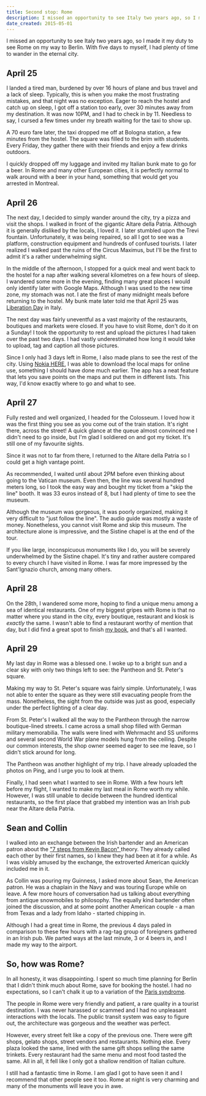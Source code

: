 ```yaml
---
title: Second stop: Rome
description: I missed an opportunity to see Italy two years ago, so I made it my duty to see Rome on my way to Berlin. With five days to myself, I had plenty of time to wander in the eternal city. This is the recap.
date_created: 2015-05-01
---
```


I missed an opportunity to see Italy two years ago, so I made it my duty to see Rome on my way to Berlin. With five days to myself, I had plenty of time to wander in the eternal city.

## April 25

I landed a tired man, burdened by over 16 hours of plane and bus travel and a lack of sleep. Typically, this is when you make the most frustrating mistakes, and that night was no exception. Eager to reach the hostel and catch up on sleep, I got off a station too early, over 30 minutes away from my destination. It was now 10PM, and I had to check in by 11. Needless to say, I cursed a few times under my breath waiting for the taxi to show up.

A 70 euro fare later, the taxi dropped me off at Bologna station, a few minutes from the hostel. The square was filled to the brim with students. Every Friday, they gather there with their friends and enjoy a few drinks outdoors.

I quickly dropped off my luggage and invited my Italian bunk mate to go for a beer. In Rome and many other European cities, it is perfectly normal to walk around with a beer in your hand, something that would get you arrested in Montreal.

## April 26

The next day, I decided to simply wander around the city, try a pizza and visit the shops. I walked in front of the gigantic Altare della Patria. Although it is generally disliked by the locals, I loved it. I later stumbled upon the Trevi fountain. Unfortunately, it was being repaired, so all I got to see was a platform, construction equipment and hundreds of confused tourists. I later realized I walked past the ruins of the Circus Maximus, but I'll be the first to admit it's a rather underwhelming sight.

In the middle of the afternoon, I stopped for a quick meal and went back to the hostel for a nap after walking several kilometres on a few hours of sleep. I wandered some more in the evening, finding many great places I would only identify later with Google Maps. Although I was used to the new time zone, my stomach was not. I ate the first of many midnight meals before returning to the hostel. My bunk mate later told me that April 25 was [Liberation Day](http://en.wikipedia.org/wiki/Liberation_Day_%28Italy%29) in Italy.

The next day was fairly uneventful as a vast majority of the restaurants, boutiques and markets were closed. If you have to visit Rome, don't do it on a Sunday! I took the opportunity to rest and upload the pictures I had taken over the past two days. I had vastly underestimated how long it would take to upload, tag and caption all those pictures.

Since I only had 3 days left in Rome, I also made plans to see the rest of the city. Using [Nokia HERE](http://here.com/), I was able to download the local maps for online use, something I should have done much earlier. The app has a neat feature that lets you save points on the maps and put them in different lists. This way, I'd know exactly where to go and what to see.

## April 27

Fully rested and well organized, I headed for the Colosseum. I loved how it was the first thing you see as you come out of the train station. It's right there, across the street! A quick glance at the queue almost convinced me I didn't need to go inside, but I'm glad I soldiered on and got my ticket. It's still one of my favourite sights.

Since it was not to far from there, I returned to the Altare della Patria so I could get a high vantage point.

As recommended, I waited until about 2PM before even thinking about going to the Vatican museum. Even then, the line was several hundred meters long, so I took the easy way and bought my ticket from a "skip the line" booth. It was 33 euros instead of 8, but I had plenty of time to see the museum.

Although the museum was gorgeous, it was poorly organized, making it very difficult to "just follow the line". The audio guide was mostly a waste of money. Nonetheless, you cannot visit Rome and skip this museum. The architecture alone is impressive, and the Sistine chapel is at the end of the tour.

If you like large, inconspicuous monuments like I do, you will be severely underwhelmed by the Sistine chapel. It's tiny and rather austere compared to every church I have visited in Rome. I was far more impressed by the Sant'Ignazio church, among many others.

## April 28

On the 28th, I wandered some more, hoping to find a unique menu among a sea of identical restaurants. One of my biggest gripes with Rome is that no matter where you stand in the city, every boutique, restaurant and kiosk is *exactly* the same. I wasn't able to find a restaurant worthy of mention that day, but I did find a great spot to finish [my book](http://www.amazon.com/gp/product/0143120069/ref=as_li_tl?ie=UTF8&camp=1789&creative=390957&creativeASIN=0143120069&linkCode=as2&tag=kickawishl-20&linkId=32I24KNBIVFV77YX), and that's all I wanted.

## April 29

My last day in Rome was a blessed one. I woke up to a bright sun and a clear sky with only two things left to see: the Pantheon and St. Peter's square.

Making my way to St. Peter's square was fairly simple. Unfortunately, I was not able to enter the square as they were still evacuating people from the mass. Nonetheless, the sight from the outside was just as good, especially under the perfect lighting of a clear day.

From St. Peter's I walked all the way to the Pantheon through the narrow boutique-lined streets. I came across a small shop filled with German military memorabilia. The walls were lined with Wehrmacht and SS uniforms and several second World War plane models hung from the ceiling. Despite our common interests, the shop owner seemed eager to see me leave, so I didn't stick around for long.

The Pantheon was another highlight of my trip. I have already uploaded the photos on Ping, and I urge you to look at them.

Finally, I had seen what I wanted to see in Rome. With a few hours left before my flight, I wanted to make my last meal in Rome worth my while. However, I was still unable to decide between the hundred identical restaurants, so the first place that grabbed my intention was an Irish pub near the Altare della Patria.

## Sean and Collin

I walked into an exchange between the Irish bartender and an American patron about the ["7 steps from Kevin Bacon" ](http://en.wikipedia.org/wiki/Six_Degrees_of_Kevin_Bacon)theory. They already called each other by their first names, so I knew they had been at it for a while. As I was visibly amused by the exchange, the extroverted American quickly included me in it.

As Collin was pouring my Guinness, I asked more about Sean, the American patron. He was a chaplain in the Navy and was touring Europe while on leave. A few more hours of conversation had us talking about everything from antique snowmobiles to philosophy. The equally kind bartender often joined the discussion, and at some point another American couple - a man from Texas and a lady from Idaho - started chipping in.

Although I had a great time in Rome, the previous 4 days paled in comparison to these few hours with a rag-tag group of foreigners gathered in an Irish pub. We parted ways at the last minute, 3 or 4 beers in, and I made my way to the airport.

## So, how was Rome?

In all honesty, it was disappointing. I spent so much time planning for Berlin that I didn't think much about Rome, save for booking the hostel. I had no expectations, so I can't chalk it up to a variation of the [Paris syndrome](http://en.wikipedia.org/wiki/Paris_syndrome).

The people in Rome were very friendly and patient, a rare quality in a tourist destination. I was never harassed or scammed and I had no unpleasant interactions with the locals. The public transit system was easy to figure out, the architecture was gorgeous and the weather was perfect.

However, every street felt like a copy of the previous one. There were gift shops, gelato shops, street vendors and restaurants. Nothing else. Every plaza looked the same, lined with the same gift shops selling the same trinkets. Every restaurant had the same menu and most food tasted the same. All in all, it fell like I only got a shallow rendition of Italian culture.

I still had a fantastic time in Rome. I am glad I got to have seen it and I recommend that other people see it too. Rome at night is very charming and many of the monuments will leave you in awe.


